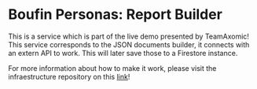 # Boufin Personas: Report Builder

This is a service which is part of the live demo presented by TeamAxomic!
This service corresponds to the JSON documents builder, it connects with an extern API to work. This will later save those to a Firestore instance.

For more information about how to make it work, please visit the infraestructure repository on this [link](https://github.com/Axomic-dev/Report-Terraform)!
